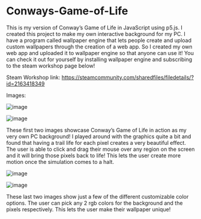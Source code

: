 # Conways-Game-of-Life
This is my version of Conway’s Game of Life in JavaScript using p5.js. I created this project to make my own interactive background for my PC. I have a program called wallpaper engine that lets people create and upload custom wallpapers through the creation of a web app. So I created my own web app and uploaded it to wallpaper engine so that anyone can use it! You can check it out for yourself by installing wallpaper engine and subscribing to the steam workshop page below!

Steam Workshop link: https://steamcommunity.com/sharedfiles/filedetails/?id=2163418349

Images:

![image](https://user-images.githubusercontent.com/43431078/127758999-c195ef62-06a5-4c30-8ee4-f1dfdd11b3bf.png)

![image](https://user-images.githubusercontent.com/43431078/127759006-0d025116-294a-4174-877d-cc53832b1f26.png)

These first two images showcase Conway’s Game of Life in action as my very own PC background! I played around with the graphics quite a bit and found that having a trail life for each pixel creates a very beautiful effect. The user is able to click and drag their mouse over any region on the screen and it will bring those pixels back to life! This lets the user create more motion once the simulation comes to a halt.

![image](https://user-images.githubusercontent.com/43431078/127759188-8e06ec3e-3921-4ef6-9262-5955d9152a24.png)

![image](https://user-images.githubusercontent.com/43431078/127759221-41144373-c3ed-4591-b9d6-97859a254dc4.png)

These last two images show just a few of the different customizable color options. The user can pick any 2 rgb colors for the background and the pixels respectively. This lets the user make their wallpaper unique!
